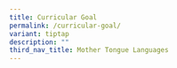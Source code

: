 ```yaml
---
title: Curricular Goal
permalink: /curricular-goal/
variant: tiptap
description: ""
third_nav_title: Mother Tongue Languages
---
```

